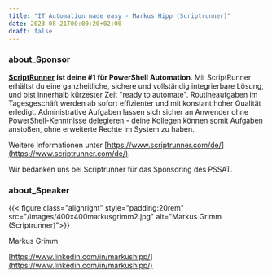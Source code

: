 ```yaml
---
title: "IT Automation made easy - Markus Hipp (Scriptrunner)"
date: 2023-08-21T00:00:20+02:00
draft: false
---
```


### about_Sponsor

[**ScriptRunner**](https://www.scriptrunner.com/de/) **ist deine #1 für PowerShell Automation**. Mit ScriptRunner erhältst du eine ganzheitliche, sichere und vollständig integrierbare Lösung, und bist innerhalb kürzester Zeit "ready to automate". Routineaufgaben im Tagesgeschäft werden ab sofort effizienter und mit konstant hoher Qualität erledigt. Administrative Aufgaben lassen sich sicher an Anwender ohne PowerShell-Kenntnisse delegieren - deine Kollegen können somit Aufgaben anstoßen, ohne erweiterte Rechte im System zu haben.

Weitere Informationen unter [https://www.scriptrunner.com/de/](https://www.scriptrunner.com/de/).

Wir bedanken uns bei Scriptrunner für das Sponsoring des PSSAT. 

### about_Speaker
{{< figure class="alignright" style="padding:20rem" src="/images/400x400markusgrimm2.jpg" alt="Markus Grimm (Scriptrunner)">}}

Markus Grimm 

[https://www.linkedin.com/in/markushipp/](https://www.linkedin.com/in/markushipp/)







